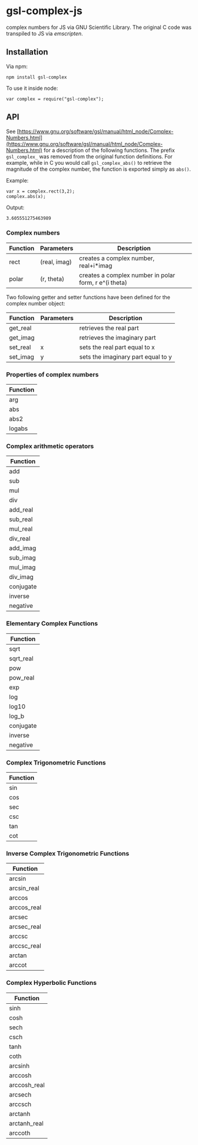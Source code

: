 gsl-complex-js
==============

complex numbers for JS via GNU Scientific Library. The original C code was transpiled to JS via *emscripten*. 

## Installation

Via npm:
```
npm install gsl-complex
```

To use it inside node:
```
var complex = require("gsl-complex");
```

## API

See [https://www.gnu.org/software/gsl/manual/html_node/Complex-Numbers.html](https://www.gnu.org/software/gsl/manual/html_node/Complex-Numbers.html) for a description of the following functions. The prefix `gsl_complex_` was removed from the original function definitions. For example, while in C you would call `gsl_complex_abs()` to retrieve the magnitude of the complex number, the function is exported simply as `abs()`. 

Example:
```
var x = complex.rect(3,2);
complex.abs(x);
```

Output:
```
3.605551275463989
```

### Complex numbers

| Function  | Parameters | Description |
| ------------- | ----- | ----------- |
| rect | (real, imag) | creates a complex number, real+i*imag |
| polar | (r, theta) | creates a complex number in polar form, r e^(i theta) |

Two following getter and setter functions have been defined for the complex number object:

| Function  | Parameters | Description |
| ------------- | ----- | ----------- |
| get_real |  | retrieves the real part  |
| get_imag | | retrieves the imaginary part |
| set_real | x | sets the real part equal to x |
| set_imag | y  | sets the imaginary part equal to y |

### Properties of complex numbers

| Function        |
| ------------- | 
| arg |
| abs |
| abs2 |
| logabs |

### Complex arithmetic operators  

| Function        |
| ------------- | 
| add |
| sub |
| mul |
| div |
| add_real |
| sub_real |
| mul_real |
| div_real |
| add_imag |
| sub_imag |
| mul_imag |
| div_imag |
| conjugate |
| inverse |
| negative |

### Elementary Complex Functions 

| Function        |
| ------------- | 
| sqrt |
| sqrt_real |
| pow |
| pow_real |
| exp |
| log |
| log10 |
| log_b |
| conjugate |
| inverse |
| negative |

### Complex Trigonometric Functions 

| Function        |
| ------------- | 
| sin |
| cos |
| sec |
| csc |
| tan |
| cot |

### Inverse Complex Trigonometric Functions

| Function        |
| ------------- | 
| arcsin |
| arcsin_real |
| arccos |
| arccos_real |
| arcsec |
| arcsec_real |
| arccsc |
| arccsc_real |
| arctan |
| arccot |

### Complex Hyperbolic Functions 


| Function        |
| ------------- | 
| sinh |
| cosh |
| sech |
| csch |
| tanh |
| coth |
| arcsinh |
| arccosh |
| arccosh_real |
| arcsech |
| arccsch |
| arctanh |
| arctanh_real |
| arccoth |
